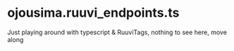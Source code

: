 # ojousima.ruuvi_endpoints.ts
Just playing around with typescript &amp; RuuviTags, nothing to see here, move along
